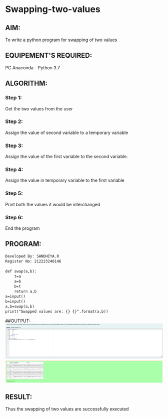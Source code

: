 # Swapping-two-values
## AIM:
To write a python program for swapping of two values
## EQUIPEMENT'S REQUIRED: 
PC
Anaconda - Python 3.7
## ALGORITHM: 
### Step 1:
Get the two values from the user
### Step 2: 
Assign the value of second variable to a temporary variable 
### Step 3: 
Assign the value of the first variable to the second variable.
### Step 4:  
Assign the value in temporary variable to the first variable
### Step 5: 
Print both the values it would be interchanged
### Step 6: 
End the program
## PROGRAM:
```
Developed By: SANDHIYA.R
Register No: 212223240146

def swap(a,b):
    t=a
    a=b
    b=t
    return a,b
a=input()
b=input()
a,b=swap(a,b)
print("Swapped values are: {} {}".format(a,b))
```
##OUTPUT:
![alt text](<Screenshot (118).png>)

## RESULT:
Thus the swapping of two values are successfully executed



